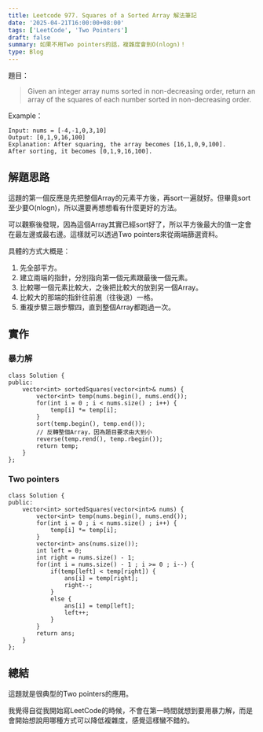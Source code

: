 ```yaml
---
title: Leetcode 977. Squares of a Sorted Array 解法筆記
date: '2025-04-21T16:00:00+08:00'
tags: ['LeetCode', 'Two Pointers']
draft: false
summary: 如果不用Two pointers的話，複雜度會到O(nlogn)！
type: Blog
---
```

題目：
> Given an integer array nums sorted in non-decreasing order, return an array of the squares of each number sorted in non-decreasing order.

Example：
```
Input: nums = [-4,-1,0,3,10]
Output: [0,1,9,16,100]
Explanation: After squaring, the array becomes [16,1,0,9,100].
After sorting, it becomes [0,1,9,16,100].
```
## 解題思路
這題的第一個反應是先把整個Array的元素平方後，再sort一遍就好。但畢竟sort至少要O(nlogn)，所以還要再想想看有什麼更好的方法。

可以觀察後發現，因為這個Array其實已經sort好了，所以平方後最大的值一定會在最左邊或最右邊。這樣就可以透過Two pointers來從兩端篩選資料。

具體的方式大概是：
1. 先全部平方。
2. 建立兩端的指針，分別指向第一個元素跟最後一個元素。
3. 比較哪一個元素比較大，之後把比較大的放到另一個Array。
4. 比較大的那端的指針往前進（往後退）一格。
5. 重複步驟三跟步驟四，直到整個Array都跑過一次。


## 實作

### 暴力解
```cpp=
class Solution {
public:
    vector<int> sortedSquares(vector<int>& nums) {
        vector<int> temp(nums.begin(), nums.end());
        for(int i = 0 ; i < nums.size() ; i++) {
            temp[i] *= temp[i];
        }
        sort(temp.begin(), temp.end());
        // 反轉整個Array，因為題目要求由大到小
        reverse(temp.rend(), temp.rbegin()); 
        return temp;
    }
};
```
### Two pointers
```cpp=
class Solution {
public:
    vector<int> sortedSquares(vector<int>& nums) {
        vector<int> temp(nums.begin(), nums.end());
        for(int i = 0 ; i < nums.size() ; i++) {
            temp[i] *= temp[i];
        }
        vector<int> ans(nums.size());
        int left = 0;
        int right = nums.size() - 1;
        for(int i = nums.size() - 1 ; i >= 0 ; i--) {
            if(temp[left] < temp[right]) {
                ans[i] = temp[right];
                right--;
            }
            else {
                ans[i] = temp[left];
                left++;
            }
        }
        return ans;
    }
};
```

## 總結
這題就是很典型的Two pointers的應用。

我覺得自從我開始寫LeetCode的時候，不會在第一時間就想到要用暴力解，而是會開始想說用哪種方式可以降低複雜度，感覺這樣蠻不錯的。